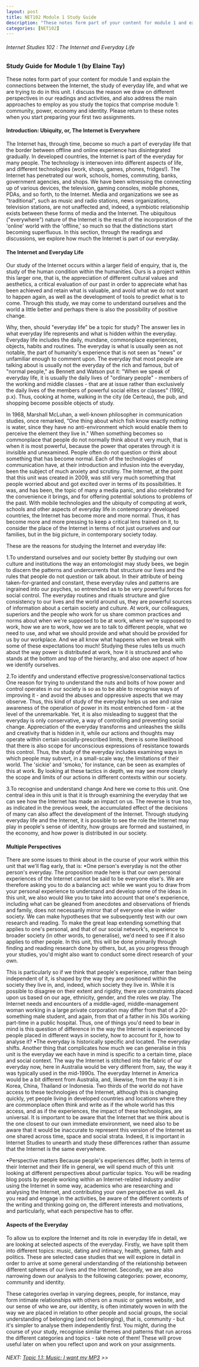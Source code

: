 ```yaml
---
layout: post
title: NET102 Module 1 Study Guide
description: "These notes form part of your content for module 1 and explain the connections between the Internet, the study of everyday life."
categories: [NET102]
---
```

###### Internet Studies 102 : The Internet and Everyday Life
   
### Study Guide for Module 1 (by Elaine Tay)

These notes form part of your content for module 1 and explain the connections between the Internet, the study of everyday life, and what we are trying to do in this unit. I discuss the reason we draw on different perspectives in our readings and activities, and also address the main approaches to employ as you study the topics that comprise module 1: community, power, economy and identity. Please return to these notes when you start preparing your first two assignments.

#### Introduction: Ubiquity, or, The Internet is Everywhere

The Internet has, through time, become so much a part of everyday life that the border between offline and online experience has disintegrated gradually. In developed countries, the Internet is part of the everyday for many people. The technology is interwoven into different aspects of life, and different technologies (work, shops, games, phones, fridges!). The Internet has penetrated our work, schools, homes, commuting, banks, government agencies, and shops. We have been witnessing the connecting up of various devices, the television, gaming consoles, mobile phones, PDAs, and so forth, to the Internet. Media and organizations we see as "traditional", such as music and radio stations, news organizations, television stations, are not unaffected and, indeed, a symbiotic relationship exists between these forms of media and the Internet. The ubiquitous ("everywhere") nature of the Internet is the result of the incorporation of the 'online' world with the 'offline,' so much so that the distinctions start becoming superfluous. In this section, through the readings and discussions, we explore how much the Internet is part of our everyday.

#### The Internet and Everyday Life

Our study of the Internet occurs within a larger field of enquiry, that is, the study of the human condition within the humanities. Ours is a project within this larger one, that is, the appreciation of different cultural values and aesthetics, a critical evaluation of our past in order to appreciate what has been achieved and retain what is valuable, and avoid what we do not want to happen again, as well as the development of tools to predict what is to come. Through this study, we may come to understand ourselves and the world a little better and perhaps there is also the possibility of positive change.

Why, then, should "everyday life" be a topic for study? The answer lies in what everyday life represents and what is hidden within the everyday. Everyday life includes the daily, mundane, commonplace experiences, objects, habits and routines. The everyday is what is usually seen as not notable, the part of humanity's experience that is not seen as "news" or unfamiliar enough to comment upon. The everyday that most people are talking about is usually not the everyday of the rich and famous, but of "normal people," as Bennett and Watson put it: "When we speak of everyday life, it is usually the daily lives of "ordinary people" - members of the working and middle classes - that are at issue rather than exclusively the daily lives of the members of powerful social elites or classes" (1992, p.x). Thus, cooking at home, walking in the city (de Certeau), the pub, and shopping become possible objects of study.

In 1968, Marshall McLuhan, a well-known philosopher in communication studies, once remarked, “One thing about which fish know exactly nothing is water, since they have no anti-environment which would enable them to perceive the element they live in." When something becomes so commonplace that people do not normally think about it very much, that is when it is most powerful, because the power that operates through it is invisible and unexamined. People often do not question or think about something that has become normal. Each of the technologies of communication have, at their introduction and infusion into the everyday, been the subject of much anxiety and scrutiny. The Internet, at the point that this unit was created in 2009, was still very much something that people worried about and got excited over in terms of its possibilities. It was, and has been, the topic of many a media panic, and also celebrated for the convenience it brings, and for offering potential solutions to problems of the past. With mobile technologies and the ubiquity of computing at work, schools and other aspects of everyday life in contemporary developed countries, the Internet has become more and more normal. Thus, it has become more and more pressing to keep a critical lens trained on it, to consider the place of the Internet in terms of not just ourselves and our families, but in the big picture, in contemporary society today.

These are the reasons for studying the Internet and everyday life:

1.To understand ourselves and our society better
 By studying our own culture and institutions the way an entomologist may study bees, we begin to discern the patterns and undercurrents that structure our lives and the rules that people do not question or talk about. In their attribute of being taken-for-granted and constant, these everyday rules and patterns are ingrained into our psyches, so entrenched as to be very powerful forces for social control. The everyday routines and rituals structure and give consistency to our lives and the world around us, they are powerful sources of information about a certain society and culture. At work, our colleagues, superiors and the people who work for us share common practices and norms about when we're supposed to be at work, where we're supposed to work, how we are to work, how we are to talk to different people, what we need to use, and what we should provide and what should be provided for us by our workplace. And we all know what happens when we break with some of these expectations too much! Studying these rules tells us much about the way power is distributed at work, how it is structured and who stands at the bottom and top of the hierarchy, and also one aspect of how we identify ourselves.

2.To identify and understand effective progressive/conservational tactics
 One reason for trying to understand the nuts and bolts of how power and control operates in our society is so as to be able to recognise ways of improving it - and avoid the abuses and oppressive aspects that we may observe. Thus, this kind of study of the everyday helps us see and raise awareness of the operation of power in its most entrenched form - at the level of the unremarkable. Yet, it is also misleading to suggest that the everyday is only conservative, a way of controlling and preventing social change. Appreciation of the everyday transforms and unleashes the skills and creativity that is hidden in it, while our actions and thoughts may operate within certain socially-prescribed limits, there is some likelihood that there is also scope for unconscious expressions of resistance towards this control. Thus, the study of the everyday includes examining ways in which people may subvert, in a small-scale way, the limitations of their world. The 'sickie' and 'smoko,' for instance, can be seen as examples of this at work. By looking at these tactics in depth, we may see more clearly the scope and limits of our actions in different contexts within our society.

3.To recognise and understand change 
 And here we come to this unit. One central idea in this unit is that it is through examining the everyday that we can see how the Internet has made an impact on us. The reverse is true too, as indicated in the previous week, the accumulated effect of the decisions of many can also affect the development of the Internet. Through studying everyday life and the Internet, it is possible to see the role the Internet may play in people's sense of identity, how groups are formed and sustained, in the economy, and how power is distributed in our society.

#### Multiple Perspectives

There are some issues to think about in the course of your work within this unit that we'll flag early, that is:
•One person's everyday is not the other person's everyday.
 The proposition made here is that our own personal experiences of the Internet cannot be said to be everyone else's. We are therefore asking you to do a balancing act: while we want you to draw from your personal experience to understand and develop some of the ideas in this unit, we also would like you to take into account that one's experience, including what can be gleaned from anecdotes and observations of friends and family, does not necessarily mirror that of everyone else in wider society. We can make hypotheses that we subsequently test with our own research and reading. To make the great leap extending something that applies to one's personal, and that of our social network's, experience to broader society (in other words, to generalise), we'd need to see if it also applies to other people. In this unit, this will be done primarily through finding and reading research done by others, but, as you progress through your studies, you'd might also want to conduct some direct research of your own.

 This is particularly so if we think that people's experience, rather than being independent of it, is shaped by the way they are positioned within the society they live in, and, indeed, which society they live in. While it is possible to disagree on their extent and rigidity, there are constraints placed upon us based on our age, ethnicity, gender, and the roles we play. The Internet needs and encounters of a middle-aged, middle-management woman working in a large private corporation may differ from that of a 20-something male student, and again, from that of a father in his 30s working part-time in a public hospital. Thus, one of things you'd need to bear in mind is this question of difference in the way the Internet is experienced by people placed in different ways in society, how to account for it, how to analyse it?
•The everyday is historically specific and located. The everyday shifts.
 Another thing that complicates how much we can generalise in this unit is the everyday we each have in mind is specific to a certain time, place and social context. The way the Internet is stitched into the fabric of our everyday now, here in Australia would be very different from, say, the way it was typically used in the mid-1990s. The everyday Internet in America would be a bit different from Australia, and, likewise, from the way it is in Korea, China, Thailand or Indonesia. Two thirds of the world do not have access to these technologies of the Internet, although this is changing quickly, yet people living in developed countries and locations where they are commonplace often think and write as if the whole world has this access, and as if the experiences, the impact of these technologies, are universal. It is important to be aware that the Internet that we think about is the one closest to our own immediate environment, we need also to be aware that it would be inaccurate to represent this version of the Internet as one shared across time, space and social strata. Indeed, it is important in Internet Studies to unearth and study these differences rather than assume that the Internet is the same everywhere.

•Perspective matters 
 Because people's experiences differ, both in terms of their Internet and their life in general, we will spend much of this unit looking at different perspectives about particular topics. You will be reading blog posts by people working within an Internet-related industry and/or using the Internet in some way, academics who are researching and analysing the Internet, and contributing your own perspective as well. As you read and engage in the activities, be aware of the different contexts of the writing and thinking going on, the different interests and motivations, and particularly, what each perspective has to offer.

#### Aspects of the Everyday

To allow us to explore the Internet and its role in everyday life in detail, we are looking at selected aspects of the everyday. Firstly, we have split them into different topics: music, dating and intimacy, health, games, faith and politics. These are selected case studies that we will explore in detail in order to arrive at some general understanding of the relationship between different spheres of our lives and the Internet. Secondly, we are also narrowing down our analysis to the following categories: power, economy, community and identity.

These categories overlap in varying degrees, people, for instance, may form intimate relationships with others on a music or games website, and our sense of who we are, our identity, is often intimately woven in with the way we are placed in relation to other people and social groups, the social understanding of belonging (and not belonging), that is, community - but it's simpler to analyse them independently first. You might, during the course of your study, recognise similar themes and patterns that run across the different categories and topics - take note of them! These will prove useful later on when you reflect upon and work on your assignments.

###### NEXT: [Topic 1.1: Music: I want my MP3](/uni/net102/net102-m1-t1-1/) >>
